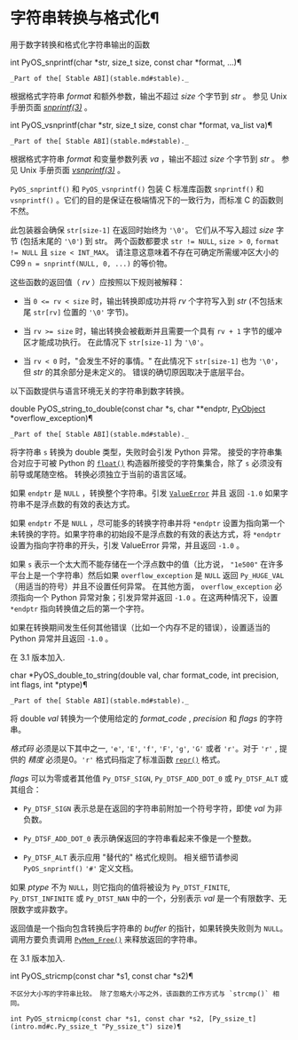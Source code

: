 # 字符串转换与格式化¶

用于数字转换和格式化字符串输出的函数

int PyOS_snprintf(char *str, size_t size, const char *format, ...)¶  

    _Part of the[ Stable ABI](stable.md#stable)._

根据格式字符串 _format_ 和额外参数，输出不超过 _size_ 个字节到 _str_ 。 参见 Unix 手册页面 _[snprintf(3)](https://manpages.debian.org/snprintf\(3\))_ 。

int PyOS_vsnprintf(char *str, size_t size, const char *format, va_list va)¶  

    _Part of the[ Stable ABI](stable.md#stable)._

根据格式字符串 _format_ 和变量参数列表 _va_ ，输出不超过 _size_ 个字节到 _str_ 。 参见 Unix 手册页面 _[vsnprintf(3)](https://manpages.debian.org/vsnprintf\(3\))_ 。

`PyOS_snprintf()` 和 `PyOS_vsnprintf()` 包装 C 标准库函数 `snprintf()` 和 `vsnprintf()` 。它们的目的是保证在极端情况下的一致行为，而标准 C 的函数则不然。

此包装器会确保 `str[size-1]` 在返回时始终为 `'\0'`。 它们从不写入超过 _size_ 字节 (包括末尾的 `'\0'`) 到 str。 两个函数都要求 `str != NULL`, `size > 0`, `format != NULL` 且 `size < INT_MAX`。 请注意这意味着不存在可确定所需缓冲区大小的 C99 `n = snprintf(NULL, 0, ...)` 的等价物。

这些函数的返回值（ _rv_ ）应按照以下规则被解释：

  * 当 `0 <= rv < size` 时，输出转换即成功并将 _rv_ 个字符写入到 _str_ (不包括末尾 `str[rv]` 位置的 `'\0'` 字节)。

  * 当 `rv >= size` 时，输出转换会被截断并且需要一个具有 `rv + 1` 字节的缓冲区才能成功执行。 在此情况下 `str[size-1]` 为 `'\0'`。

  * 当 `rv < 0` 时，"会发生不好的事情。" 在此情况下 `str[size-1]` 也为 `'\0'`，但 _str_ 的其余部分是未定义的。 错误的确切原因取决于底层平台。

以下函数提供与语言环境无关的字符串到数字转换。

double PyOS_string_to_double(const char *s, char **endptr, [PyObject](structures.md#c.PyObject "PyObject") *overflow_exception)¶  

    _Part of the[ Stable ABI](stable.md#stable)._

将字符串 `s` 转换为 double 类型，失败时会引发 Python 异常。 接受的字符串集合对应于可被 Python 的 [`float()`](functions.md#float "float") 构造器所接受的字符集集合，除了 `s` 必须没有前导或尾随空格。 转换必须独立于当前的语言区域。

如果 `endptr` 是 `NULL` ，转换整个字符串。引发 [`ValueError`](3.标准库/exceptions.md#ValueError "ValueError") 并且 返回 `-1.0` 如果字符串不是浮点数的有效的表达方式。

如果 `endptr` 不是 `NULL` ，尽可能多的转换字符串并将 `*endptr` 设置为指向第一个未转换的字符。如果字符串的初始段不是浮点数的有效的表达方式，将 `*endptr` 设置为指向字符串的开头，引发 ValueError 异常，并且返回 `-1.0` 。

如果 `s` 表示一个太大而不能存储在一个浮点数中的值（比方说， `"1e500"` 在许多平台上是一个字符串）然后如果 `overflow_exception` 是 `NULL` 返回 `Py_HUGE_VAL` （用适当的符号）并且不设置任何异常。 在其他方面， `overflow_exception` 必须指向一个 Python 异常对象；引发异常并返回 `-1.0` 。在这两种情况下，设置 `*endptr` 指向转换值之后的第一个字符。

如果在转换期间发生任何其他错误（比如一个内存不足的错误），设置适当的 Python 异常并且返回 `-1.0` 。

在 3.1 版本加入.

char *PyOS_double_to_string(double val, char format_code, int precision, int flags, int *ptype)¶  

    _Part of the[ Stable ABI](stable.md#stable)._

将 double _val_ 转换为一个使用给定的 _format_code_ , _precision_ 和 _flags_ 的字符串。

_格式码_ 必须是以下其中之一, `'e'`, `'E'`, `'f'`, `'F'`, `'g'`, `'G'` 或者 `'r'`。对于 `'r'` , 提供的 _精度_ 必须是0。`'r'` 格式码指定了标准函数 [`repr()`](functions.md#repr "repr") 格式。

_flags_ 可以为零或者其他值 `Py_DTSF_SIGN`, `Py_DTSF_ADD_DOT_0` 或 `Py_DTSF_ALT` 或其组合：

  * `Py_DTSF_SIGN` 表示总是在返回的字符串前附加一个符号字符，即使 _val_ 为非负数。

  * `Py_DTSF_ADD_DOT_0` 表示确保返回的字符串看起来不像是一个整数。

  * `Py_DTSF_ALT` 表示应用 "替代的" 格式化规则。 相关细节请参阅 `PyOS_snprintf()` `'#'` 定义文档。

如果 _ptype_ 不为 `NULL`，则它指向的值将被设为 `Py_DTST_FINITE`, `Py_DTST_INFINITE` 或 `Py_DTST_NAN` 中的一个，分别表示 _val_ 是一个有限数字、无限数字或非数字。

返回值是一个指向包含转换后字符串的 _buffer_ 的指针，如果转换失败则为 `NULL`。 调用方要负责调用 [`PyMem_Free()`](memory.md#c.PyMem_Free "PyMem_Free") 来释放返回的字符串。

在 3.1 版本加入.

int PyOS_stricmp(const char *s1, const char *s2)¶  

    

~~~
不区分大小写的字符串比较。 除了忽略大小写之外，该函数的工作方式与 `strcmp()` 相同。

int PyOS_strnicmp(const char *s1, const char *s2, [Py_ssize_t](intro.md#c.Py_ssize_t "Py_ssize_t") size)¶  
~~~
    

~~~
